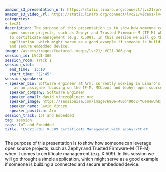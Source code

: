 ```yaml
---
amazon_s3_presentation_url: https://static.linaro.org/connect/lvc21/presentations/lvc21-306.pdf
amazon_s3_video_url: https://static.linaro.org/connect/lvc21/videos/lvc21-306.mp4
categories:
- lvc21
description: The purpose of this presentation is to show how someone can leverage
  open source projects, such as Zephyr and Trusted Firmware-M (TF-M) when it comes
  to certificate management (e.g. X.509). In this session we will go throught a simple
  application, which might serve as a good example if someone is building a connected
  and secure embedded device.
image: /assets/images/featured-images/lvc21/LVC21-306.png
session_id: LVC21-306
session_room: Track 1
session_slot:
  end_time: '13:10'
  start_time: '12:45'
session_speakers:
- speaker_bio: Software engineer at Arm, currently working in Linaro's LITE group
    as an assignee focusing on the TF-M, MCUboot and Zephyr open source projects.
  speaker_company: Software Engineer
  speaker_email: david.vincze@linaro.org
  speaker_image: https://sessionize.com/image/690e-400o400o2-YUeW4wUhki2XTkh9h5okHj.jpg
  speaker_name: David Vincze
  speaker_position: Arm
session_track: IoT and Embedded
tag: session
tags: IoT and Embedded
title: 'LVC21-306: X.509 Certificate Management with Zephyr/TF-M'
---
```


The purpose of this presentation is to show how someone can leverage open source projects, such as Zephyr and Trusted Firmware-M (TF-M) when it comes to certificate management (e.g. X.509). In this session we will go throught a simple application, which might serve as a good example if someone is building a connected and secure embedded device.